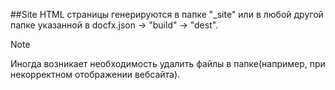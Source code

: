 ##Site
HTML страницы генерируются в папке "_site" или в любой другой папке указанной в docfx.json -> "build" -> "dest".
>[!NOTE]
>Иногда возникает необходимость удалить файлы в папке(например, при некорректном отображении вебсайта).